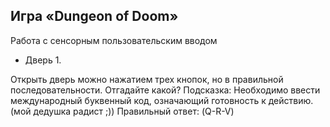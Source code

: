 ## Игра «Dungeon of Doom»

Работа с сенсорным пользовательским вводом

* Дверь 1.

Открыть дверь можно нажатием трех кнопок, но в правильной последовательности. Отгадайте какой?
Подсказка: Необходимо ввести международный буквенный код, означающий готовность к действию. (мой дедушка радист ;))
Правильный ответ: (Q-R-V)
